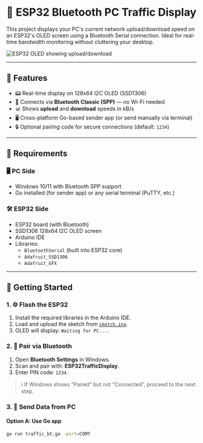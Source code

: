 
# 📶 ESP32 Bluetooth PC Traffic Display

This project displays your PC's current network upload/download speed on an ESP32's OLED screen using a Bluetooth Serial connection. Ideal for real-time bandwidth monitoring without cluttering your desktop.

![ESP32 OLED showing upload/download](https://via.placeholder.com/600x300.png?text=ESP32+Bluetooth+Traffic+Monitor)

---

## 🔧 Features

- 📟 Real-time display on 128x64 I2C OLED (SSD1306)
- 🔗 Connects via **Bluetooth Classic (SPP)** — no Wi-Fi needed
- 📊 Shows **upload** and **download** speeds in kB/s
- 🖥️ Cross-platform Go-based sender app (or send manually via terminal)
- 🔒 Optional pairing code for secure connections (default: `1234`)

---

## 🧰 Requirements

### 🖥 PC Side
- Windows 10/11 with Bluetooth SPP support
- Go installed (for sender app) or any serial terminal (PuTTY, etc.)

### 🛠 ESP32 Side
- ESP32 board (with Bluetooth)
- SSD1306 128x64 I2C OLED screen
- Arduino IDE
- Libraries:
  - `BluetoothSerial` (built into ESP32 core)
  - `Adafruit_SSD1306`
  - `Adafruit_GFX`

---

## 🚀 Getting Started

### 1. ⚙️ Flash the ESP32

1. Install the required libraries in the Arduino IDE.
2. Load and upload the sketch from [`sketch.ino`](sketch.ino).
3. OLED will display: `Waiting for PC...`.

### 2. 🔵 Pair via Bluetooth

1. Open **Bluetooth Settings** in Windows.
2. Scan and pair with: **ESP32TrafficDisplay**.
3. Enter PIN code: `1234`.

> ℹ️ If Windows shows “Paired” but not “Connected”, proceed to the next step.

### 3. 🧪 Send Data from PC

#### Option A: Use Go app

```sh
go run traffic_bt.go -port=COM7
